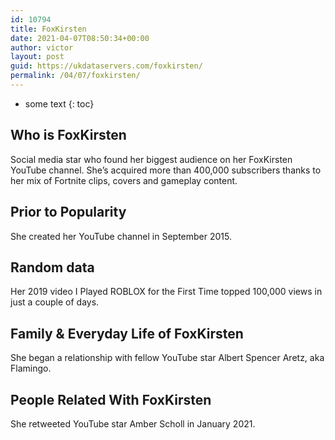 ```yaml
---
id: 10794
title: FoxKirsten
date: 2021-04-07T08:50:34+00:00
author: victor
layout: post
guid: https://ukdataservers.com/foxkirsten/
permalink: /04/07/foxkirsten/
---
```


* some text
{: toc}


## Who is FoxKirsten



Social media star who found her biggest audience on her FoxKirsten YouTube channel. She&#8217;s acquired more than 400,000 subscribers thanks to her mix of Fortnite clips, covers and gameplay content.

                
                
                
## Prior to Popularity



She created her YouTube channel in September 2015.

                
                
                
## Random data



Her 2019 video I Played ROBLOX for the First Time topped 100,000 views in just a couple of days.

                
                
                
## Family & Everyday Life of FoxKirsten



She began a relationship with fellow YouTube star Albert Spencer Aretz, aka Flamingo.

                
                
                
## People Related With FoxKirsten



She retweeted YouTube star Amber Scholl in January 2021.

                
              
            
          
          
          
